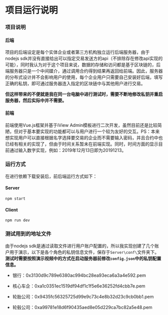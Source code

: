 # 项目运行说明

### 项目说明

#### 后端

项目的后端设定是每个实体企业或者第三方机构独立运行后端服务器，由于nodejs sdk并没有直接给出可以指定交易发送方的api（不排除存在修改api实现的可能），同时我认为对于这个项目来说，数据的存储和访问都是基于区块链的，后端服务器只是一个中间媒介，通过调用合约得到结果再返回给前端。因此，服务器的分布式设计并不会影响用户的使用，每个企业用户只需要自己安装好后端，填写正确的私钥，即可通过服务器连入指定的区块链中与其他用户进行交易。

**但这样带来的不便就是我在同一台电脑中进行测试时，需要不断地修改私钥并重启服务器，然后实际中并不需要。**

#### 前端

前端使用Vue.js框架并基于iView Admin模板进行二次开发，虽然目前还是比较简陋，但对于基本要实现的功能都可以与用户进行一个较为友好的交互。PS：本来想实现用户可以直接根据名字选择要交易的企业而不需要输入密码，并且合约中也已经有相关的实现了，但由于时间关系暂未在前端实现。同时，时间方面的显示目前通过输入数字实现，例如：2019年12月13日即为20191213。



### 运行方式

在进行依赖下载安装后，前后端运行方式如下：

#### Server

```/
npm start
```

#### Client

```
npm run dev
```



### 测试用到的地址文件

由于nodejs sdk是通过读取文件进行用户账户配置的，所以我实现创建了几个账户用于演示，以下是各个角色的私钥信息文件，保存于`Server\conf\`文件夹下。**测试时需要按照演示视频中的方式在启动服务器前修改`config.json`中的私钥配置信息。**

+ 银行：0x3130d9c789e6380ac994bc28ea93eca6a3a4e592.pem

+ 核心车企：0xa1c0351ec1519df94df1c1f5e6e36252fd4cbb7e.pem
+ 轮胎公司：0x9435fc56325725d99e9c73c4e8b32d23c9cb0bb1.pem
+ 轮毂公司：0xa99781e18d6f90435aed8e05d229ca7bc82a5e48.pem